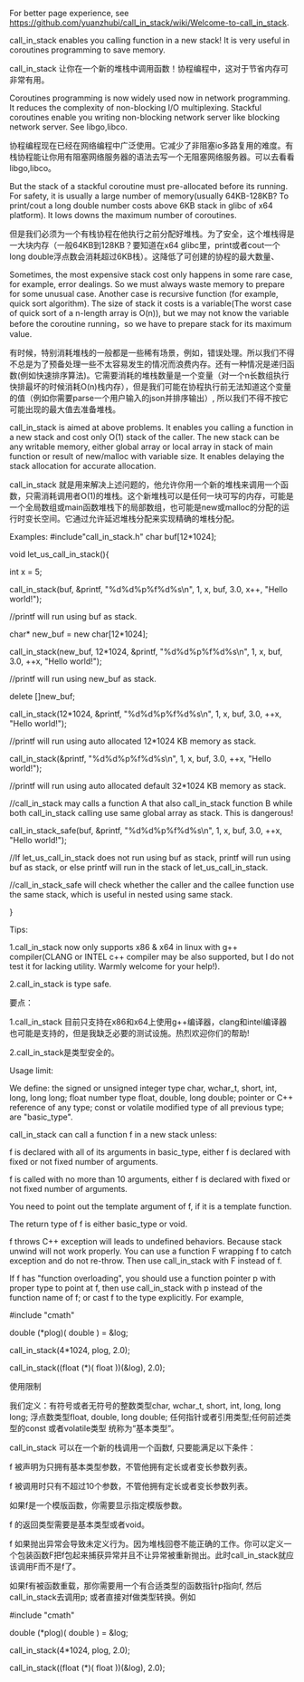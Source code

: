 For better page experience, see https://github.com/yuanzhubi/call_in_stack/wiki/Welcome-to-call_in_stack.

call_in_stack enables you calling function in a new stack! It is very useful in coroutines programming to save memory.

call_in_stack 让你在一个新的堆栈中调用函数！协程编程中，这对于节省内存可非常有用。

Coroutines programming is now widely used now in network programming. It reduces the complexity of non-blocking I/O multiplexing. Stackful coroutines enable you writing non-blocking network server like blocking network server. See libgo,libco.

协程编程现在已经在网络编程中广泛使用。它减少了非阻塞io多路复用的难度。有栈协程能让你用有阻塞网络服务器的语法去写一个无阻塞网络服务器。可以去看看libgo,libco。

But the stack of a stackful coroutine must pre-allocated before its running. For safety, it is usually a large number of memory(usually 64KB-128KB? To print/cout a long double number costs above 6KB stack in glibc of x64 platform). It lows downs the maximum number of coroutines.

但是我们必须为一个有栈协程在他执行之前分配好堆栈。为了安全，这个堆栈得是一大块内存（一般64KB到128KB？要知道在x64 glibc里，print或者cout一个long double浮点数会消耗超过6KB栈）。这降低了可创建的协程的最大数量、

Sometimes, the most expensive stack cost only happens in some rare case, for example, error dealings. So we must always waste memory to prepare for some unusual case. Another case is recursive function (for example, quick sort algorithm). The size of stack it costs is a variable(The worst case of quick sort of a n-length array is O(n)), but we may not know the variable before the coroutine running，so we have to prepare stack for its maximum value.

有时候，特别消耗堆栈的一般都是一些稀有场景，例如，错误处理。所以我们不得不总是为了预备处理一些不太容易发生的情况而浪费内存。还有一种情况是递归函数(例如快速排序算法)。它需要消耗的堆栈数量是一个变量（对一个n长数组执行快排最坏的时候消耗O(n)栈内存），但是我们可能在协程执行前无法知道这个变量的值（例如你需要parse一个用户输入的json并排序输出）, 所以我们不得不按它可能出现的最大值去准备堆栈。

call_in_stack is aimed at above problems. It enables you calling a function in a new stack and cost only O(1) stack of the caller. The new stack can be any writable memory, either global array or local array in stack of main function or result of new/malloc with variable size. It enables delaying the stack allocation for accurate allocation.

call_in_stack 就是用来解决上述问题的，他允许你用一个新的堆栈来调用一个函数，只需消耗调用者O(1)的堆栈。这个新堆栈可以是任何一块可写的内存，可能是一个全局数组或main函数堆栈下的局部数组，也可能是new或malloc的分配的运行时变长空间。它通过允许延迟堆栈分配来实现精确的堆栈分配。

Examples:
#include"call_in_stack.h"
char buf[12*1024];

void let_us_call_in_stack(){

int x = 5;

call_in_stack(buf, &printf, "%d%d%p%f%d%s\n", 1, x, buf, 3.0, x++, "Hello world!");

//printf will run using buf as stack.

char* new_buf = new char[12*1024];

call_in_stack(new_buf, 12*1024, &printf, "%d%d%p%f%d%s\n", 1, x, buf, 3.0, ++x, "Hello world!");

//printf will run using new_buf as stack.

delete []new_buf;

call_in_stack(12*1024, &printf, "%d%d%p%f%d%s\n", 1, x, buf, 3.0, ++x, "Hello world!");

//printf will run using auto allocated 12*1024 KB memory as stack.

call_in_stack(&printf, "%d%d%p%f%d%s\n", 1, x, buf, 3.0, ++x, "Hello world!");

//printf will run using auto allocated default 32*1024 KB memory as stack.

//call_in_stack may calls a function A that also call_in_stack function B while both call_in_stack calling use same global array as stack. This is dangerous!

call_in_stack_safe(buf, &printf, "%d%d%p%f%d%s\n", 1, x, buf, 3.0, ++x, "Hello world!");

//If let_us_call_in_stack does not run using buf as stack, printf will run using buf as stack, or else printf will run in the stack of let_us_call_in_stack.

//call_in_stack_safe will check whether the caller and the callee function use the same stack, which is useful in nested using same stack.

}

Tips:

1.call_in_stack now only supports x86 & x64 in linux with g++ compiler(CLANG or INTEL c++ compiler may be also supported, but I do not test it for lacking utility. Warmly welcome for your help!).

2.call_in_stack is type safe.

要点：

1.call_in_stack 目前只支持在x86和x64上使用g++编译器，clang和intel编译器也可能是支持的，但是我缺乏必要的测试设施。热烈欢迎你们的帮助!

2.call_in_stack是类型安全的。

Usage limit:

We define: the signed or unsigned integer type char, wchar_t, short, int, long, long long; float number type float, double, long double; pointer or C++ reference of any type; const or volatile modified type of all previous type; are "basic_type".

call_in_stack can call a function f in a new stack unless:

f is declared with all of its arguments in basic_type, either f is declared with fixed or not fixed number of arguments.

f is called with no more than 10 arguments, either f is declared with fixed or not fixed number of arguments.

You need to point out the template argument of f, if it is a template function.

The return type of f is either basic_type or void.

f throws C++ exception will leads to undefined behaviors. Because stack unwind will not work properly. You can use a function F wrapping f to catch exception and do not re-throw. Then use call_in_stack with F instead of f.

If f has "function overloading", you should use a function pointer p with proper type to point at f, then use call_in_stack with p instead of the function name of f; or cast f to the type explicitly. For example,

#include "cmath"

double (*plog)( double ) = &log;

call_in_stack(4*1024, plog, 2.0);

call_in_stack((float (*)( float ))(&log), 2.0);

使用限制

我们定义：有符号或者无符号的整数类型char, wchar_t, short, int, long, long long; 浮点数类型float, double, long double; 任何指针或者引用类型;任何前述类型的const 或者volatile类型 统称为“基本类型”。

call_in_stack 可以在一个新的栈调用一个函数f, 只要能满足以下条件：

f 被声明为只拥有基本类型参数，不管他拥有定长或者变长参数列表。

f 被调用时只有不超过10个参数，不管他拥有定长或者变长参数列表。

如果f是一个模版函数，你需要显示指定模版参数。

f 的返回类型需要是基本类型或者void。

f 如果抛出异常会导致未定义行为。因为堆栈回卷不能正确的工作。你可以定义一个包装函数F把f包起来捕获异常并且不让异常被重新抛出。此时call_in_stack就应该调用F而不是f了。

如果f有被函数重载，那你需要用一个有合适类型的函数指针p指向f, 然后call_in_stack去调用p; 或者直接对f做类型转换。例如

#include "cmath"

double (*plog)( double ) = &log;

call_in_stack(4*1024, plog, 2.0);

call_in_stack((float (*)( float ))(&log), 2.0);
